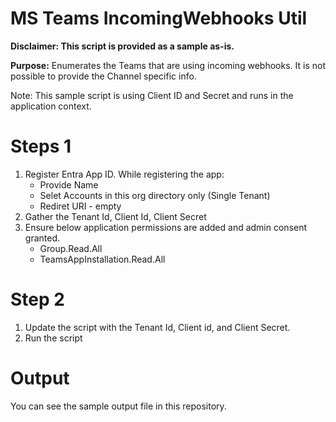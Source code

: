 # MS Teams IncomingWebhooks Util
**Disclaimer: This script is provided as a sample as-is.**

**Purpose:** Enumerates the Teams that are using incoming webhooks. It is not possible to provide the Channel specific info. 

Note: This sample script is using Client ID and Secret and runs in the application context.

# Steps 1
1. Register Entra App ID. While registering the app:
    * Provide Name
    * Selet Accounts in this org directory only (Single Tenant)
    * Rediret URI - empty
2. Gather the Tenant Id, Client Id, Client Secret
3. Ensure below application permissions are added and admin consent granted.
    * Group.Read.All
    * TeamsAppInstallation.Read.All

# Step 2
1. Update the script with the Tenant Id, Client id, and Client Secret.
2. Run the script

# Output
You can see the sample output file in this repository. 